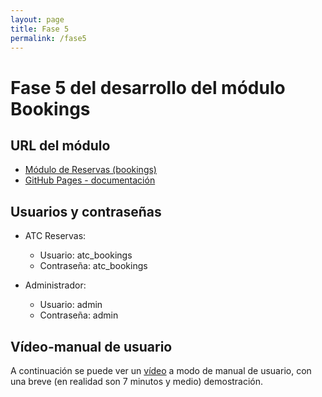 ```yaml
---
layout: page
title: Fase 5
permalink: /fase5
---
```

# Fase 5 del desarrollo del módulo Bookings

## URL del módulo

- [Módulo de Reservas (bookings)](https://github.com/Kadeathdeluz/bookings/)
- [GitHub Pages - documentación](https://kadeathdeluz.github.io/bookings/)

## Usuarios y contraseñas

- ATC Reservas:
    - Usuario: atc_bookings
    - Contraseña: atc_bookings

- Administrador:
    - Usuario: admin
    - Contraseña: admin

## Vídeo-manual de usuario

A continuación se puede ver un [vídeo](https://drive.google.com/file/d/1aXXYlJgstYY80h4d9yn5GhS9LzUf583J/view?usp=sharing) a modo de manual de usuario, con una breve (en realidad son 7 minutos y medio) demostración.